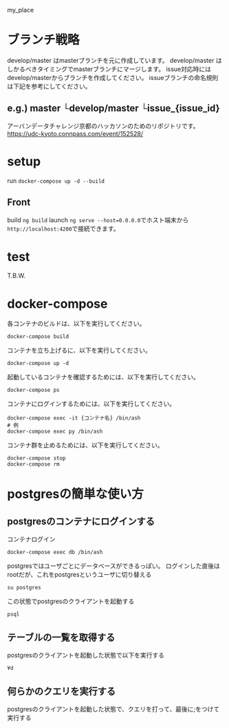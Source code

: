 my_place
# ブランチ戦略
develop/master はmasterブランチを元に作成しています。
develop/master はしかるべきタイミングでmasterブランチにマージします。
issue対応時にはdevelop/masterからブランチを作成してください。
issueブランチの命名規則は下記を参考にしてください。

e.g.)
master
└develop/master
 └issue_{issue_id}
---

アーバンデータチャレンジ京都のハッカソンのためのリポジトリです。
https://udc-kyoto.connpass.com/event/152528/

# setup
run `docker-compose up -d --build`

## Front
build `ng build`
launch `ng serve --host=0.0.0.0`でホスト端末から`http://localhost:4200`で接続できます。

# test
T.B.W.

# docker-compose
各コンテナのビルドは、以下を実行してください。

```
docker-compose build
```

コンテナを立ち上げるに、以下を実行してください。

```
docker-compose up -d
```

起動しているコンテナを確認するためには、以下を実行してください。

```
docker-compose ps
```

コンテナにログインするためには、以下を実行してください。

```
docker-compose exec -it {コンテナ名} /bin/ash
# 例
docker-compose exec py /bin/ash
```

コンテナ群を止めるためには、以下を実行してください。

```
docker-compose stop
docker-compose rm
```

# postgresの簡単な使い方
## postgresのコンテナにログインする
コンテナログイン

```
docker-compose exec db /bin/ash
```

postgresではユーザごとにデータベースができるっぽい。
ログインした直後はrootだが、これをpostgresというユーザに切り替える

```
su postgres
```

この状態でpostgresのクライアントを起動する

```
psql
```

## テーブルの一覧を取得する

postgresのクライアントを起動した状態で以下を実行する

```
¥d
```

## 何らかのクエリを実行する

postgresのクライアントを起動した状態で、クエリを打って、最後に;をつけて実行する